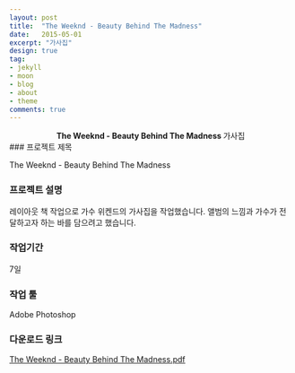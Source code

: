 ```yaml
---
layout: post
title:  "The Weeknd - Beauty Behind The Madness"
date:   2015-05-01
excerpt: "가사집"
design: true
tag:
- jekyll
- moon
- blog
- about
- theme
comments: true
---
```


<center><b>The Weeknd - Beauty Behind The Madness  </b>가사집</center> 
### 프로젝트 제목

The Weeknd - Beauty Behind The Madness

### 프로젝트 설명

 레이아웃 책 작업으로 가수 위켄드의 가사집을 작업했습니다. 앨범의 느낌과 가수가 전달하고자 하는 바를 담으려고 했습니다. 

### 작업기간

7일

### 작업 툴

Adobe Photoshop

### 다운로드 링크

[The Weeknd - Beauty Behind The Madness.pdf](https://github.com/Meerkat-GMD/Meerkat-GMD.github.io/files/4064258/7.pdf)